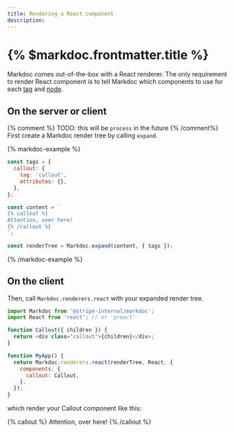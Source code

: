 ```yaml
---
title: Rendering a React component
description:
---
```


# {% $markdoc.frontmatter.title %}

Markdoc comes out-of-the-box with a React renderer. The only requirement to render React component is to tell Markdoc which components to use for each [tag](/docs/tags) and [node](/docs/nodes).

## On the server or client

{% comment %}
TODO: this will be `process` in the future
{% /comment%}
First create a Markdoc render tree by calling `expand`.

{% markdoc-example %}

```js
const tags = {
  callout: {
    tag: 'callout',
    attributes: {},
  },
};

const content = `
{% callout %}
Attention, over here!
{% /callout %}
`;

const renderTree = Markdoc.expand(content, { tags });
```

{% /markdoc-example %}

## On the client

Then, call `Markdoc.renderers.react` with your expanded render tree.

```js
import Markdoc from '@stripe-internal/markdoc';
import React from 'react'; // or 'preact'

function Callout({ children }) {
  return <div class="callout">{children}</div>;
}

function MyApp() {
  return Markdoc.renderers.react(renderTree, React, {
    components: {
      callout: Callout,
    },
  });
}
```

which render your Callout component like this:

{% callout %}
Attention, over here!
{% /callout %}
